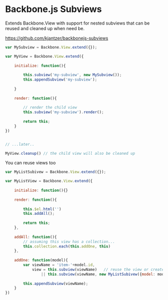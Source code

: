 Backbone.js Subviews
===================

Extends Backbone.View with support for nested subviews that can be reused and cleaned up when need be.

https://github.com/kjantzer/backbonejs-subviews

```javascript
var MySubview = Backbone.View.extend({});

var MyView = Backbone.View.extend({
	
	initialize: function(){
		
		this.subview('my-subview', new MySubview());
		this.appendSubview('my-subview');
		
	}
	
	render: function(){
	
		// render the child view
		this.subview('my-subview').render();
	
		return this;
	}
})


// ...later..

MyView.cleanup() // the child view will also be cleaned up
```

You can reuse views too

```javascript
var MyListSubivew = Backbone.View.extend({});

var MyListView = Backbone.View.extend({
	
	initialize: function(){}
	
	render: function(){
	
		this.$el.html('')
		this.addAll();
	
		return this;
	},
	
	addAll: function(){
		// assuming this view has a collection...
		this.collection.each(this.addOne, this)
	},
	
	addOne: function(model){
		var viewName = 'item-'+model.id,
			view = this.subview(viewName)	// reuse the view or create a new one
				|| this.subview(viewName, new MyListSubivew({model: model}))
				
		this.appendSubview(viewName);
	}
})
```
